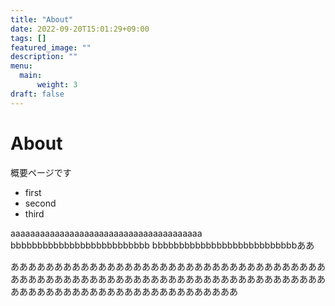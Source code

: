 ```yaml
---
title: "About"
date: 2022-09-20T15:01:29+09:00
tags: []
featured_image: ""
description: ""
menu: 
  main:
      weight: 3
draft: false
---
```


# About 
概要ページです
- first
- second
- third

aaaaaaaaaaaaaaaaaaaaaaaaaaaaaaaaaaaaaaa bbbbbbbbbbbbbbbbbbbbbbbbbb bbbbbbbbbbbbbbbbbbbbbbbbbbbああ

ああああああああああああああああああああああああああああああああああああああああああああああああああああああああああああああああああああああああああああああああああああああああああああああああああ

